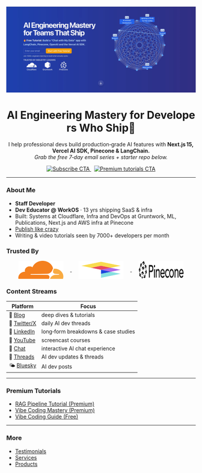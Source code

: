 <p align="center">
  <img src="img/hero.webp" width="900" alt="Modern Coding " />
</p>

<h1 align="center">AI Engineering Mastery for Developers Who Ship🚀</h1>

<p align="center">
  I help professional devs build production‑grade AI features with <strong>Next.js 15, Vercel AI SDK, Pinecone & LangChain.</strong><br/>
  <em>Grab the free 7‑day email series + starter repo below.</em>
</p>

<p align="center">
  <a href="https://zackproser.com/">
    <img src="https://img.shields.io/badge/Join%201,500%2B%20Engineers%20%E2%9C%85-Start%20Here-purple?style=for-the-badge" alt="Subscribe CTA"/>
  </a>
  &nbsp;
  <a href="https://zackproser.com/products">
    <img src="https://img.shields.io/badge/View%20Premium%20Tutorials-gold?style=for-the-badge" alt="Premium tutorials CTA"/>
  </a>
</p>

---

### About Me

- **Staff Developer**
- **Dev Educator @ WorkOS** · 13 yrs shipping SaaS & infra
- Built: Systems at Cloudflare, Infra and DevOps at Gruntwork, ML, Publications, Next.js and AWS infra at Pinecone
- [Publish like crazy](https://zackproser.com/publications)
- Writing & video tutorials seen by 7000+ developers per month 

### Trusted By

<p align="center">
  <a href="https://www.cloudflare.com" target="_blank" rel="noopener noreferrer">
    <img src="/img/cloudflare.svg" alt="Cloudflare logo" width="120" height="48" style="margin:0 18px;vertical-align:middle;">
  </a>
  <a href="https://gruntwork.io" target="_blank" rel="noopener noreferrer">
    <img src="/img/gruntwork.svg" alt="Gruntwork logo" width="120" height="48" style="margin:0 18px;vertical-align:middle;">
  </a>
  <a href="https://www.pinecone.io" target="_blank" rel="noopener noreferrer">
    <img src="/img/pinecone.svg" alt="Pinecone logo" width="120" height="48" style="margin:0 18px;vertical-align:middle;">
  </a>
</p>

### Content Streams

| Platform | Focus |
|----------|-------|
| 📝 [Blog](https://moderncoding.dev/insights) | deep dives & tutorials |
| 🧵 [Twitter/X](https://twitter.com/zackproser) | daily AI dev threads |
| 🔗 [LinkedIn](https://www.linkedin.com/in/zackproser/) | long‑form breakdowns & case studies |
| 🎥 [YouTube](https://youtube.com/@zackproser) | screencast courses |
| 💬 [Chat](https://zackproser.com/chat) | interactive AI chat experience |
| 🧵 [Threads](https://www.threads.net/@zackproser) | AI dev updates & threads |
| 🌤️ [Bluesky](https://bsky.app/profile/zackproser.bsky.social) | AI dev posts |

---

### Premium Tutorials

- [RAG Pipeline Tutorial (Premium)](https://zackproser.com/products/rag-pipeline-tutorial)
- [Vibe Coding Mastery (Premium)](https://zackproser.com/products/vibe-coding-mastery)
- [Vibe Coding Guide (Free)](https://zackproser.com/blog/vibe-coding-guide)

---

### More

- [Testimonials](https://zackproser.com/testimonials)
- [Services](https://zackproser.com/services)
- [Products](https://zackproser.com/products)